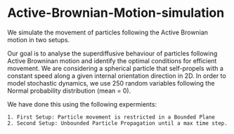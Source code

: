 # Active-Brownian-Motion-simulation
We simulate the movement of particles following the Active Brownian motion in two setups. 

Our goal is to analyse the superdiffusive behaviour of particles following Active Browninan motion and identify the optimal conditions for efficient movement. We are considering a spherical particle that self-propels with a constant speed along a given internal orientation direction in 2D. In order to model stochastic dynamics, we use 250 random variables following the Normal probability distribution (mean = 0).

We have done this using the following expermients:

    1. First Setup: Particle movement is restricted in a Bounded Plane
    2. Second Setup: Unbounded Particle Propagation until a max time step.
